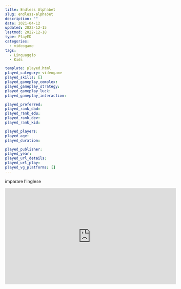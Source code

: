 ```yaml
---
title: Endless Alphabet
slug: endless-alphabet
description: ""
date: 2021-04-12
updated: 2022-12-15
lastmod: 2022-12-18
type: PlayED
categories:
  - videogame
tags:
  - Linguaggio
  - Kids

template: played.html
played_category: videogame
played_skills: []
played_gameplay_complex: 
played_gameplay_strategy: 
played_gameplay_luck: 
played_gameplay_interaction: 

played_preferred:
played_rank_dad: 
played_rank_edu: 
played_rank_dev: 
played_rank_kid: 

played_players: 
played_age: 
played_duration: 

played_publisher: 
played_year: 
played_url_details: 
played_url_play: 
played_vg_platforms: []
---
```


imparare l'inglese

<iframe width="560" height="315" src="https://www.youtube.com/embed/eYl0bLO26Ig" title="YouTube video player" frameborder="0" allow="accelerometer; autoplay; clipboard-write; encrypted-media; gyroscope; picture-in-picture" allowfullscreen></iframe>
